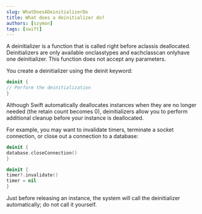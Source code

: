 ```yaml
---
slug: WhatDoesADeinitializerDo
title: What does a deinitializer do?
authors: [szymon]
tags: [swift]
---
```


A deinitializer is a function that is called right before aclassis deallocated. Deinitializers are only available onclasstypes and eachclasscan onlyhave one deinitializer. This function does not accept any parameters.

You create a deinitializer using the deinit keyword:

```swift
deinit {
// Perform the deinitialization
}
```

Although Swift automatically deallocates instances when they are no longer needed (the retain count becomes 0), deinitializers allow you to perform additional cleanup before your instance is deallocated.

For example, you may want to invalidate timers, terminate a socket connection, or close out a connection to a database:

```swift
deinit {
database.closeConnection()
}

deinit {
timer?.invalidate()
timer = nil
}
```

Just before releasing an instance, the system will call the deinitializer automatically; do not call it yourself.
